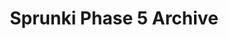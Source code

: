 ---
slug: sprunki-phase-5-archive-2085
title: Sprunki Phase 5 Archive
description: "Sprunki Phase 5 Archive is an exciting online game. Play for free directly in your browser!"
icon: /images/popular_mods/Sprunki Phase 5 Archive.png
url: https://wowtbc.net/sprunkin/phase5-archive/index.html
previewImage: /images/popular_mods/Sprunki Phase 5 Archive.png
type: popular mods

# SEO配置
seo:
  title: "Sprunki Phase 5 Archive - Play Free Online Game | Fun Browser Games"
  description: "Sprunki Phase 5 Archive - Play this fun online game for free in your browser. No download required!"
  ogImage: "/images/popular_mods/Sprunki Phase 5 Archive.png"
  keywords: "sprunki-phase-5-archive-2085, online game, browser game, free game, popular mods game, play online"

videoUrls:
  - https://www.youtube.com/embed/example1
  - https://www.youtube.com/embed/example2

whyPlay:
  title: "Why Play Sprunki Phase 5 Archive?"
  items:
    - "Immersive Gameplay: Sprunki Phase 5 Archive offers an engaging and immersive gaming experience that will keep you entertained for hours"
    - "Challenging Levels: Test your skills with increasingly difficult challenges and obstacles"
    - "Beautiful Graphics: Enjoy stunning visuals and smooth animations that bring the game world to life"
    - "Regular Updates: New content and features are added regularly to keep the game fresh and exciting"
    - "Free to Play: Experience all the fun without spending a penny"
    - "Community Features: Connect with other players, share strategies, and compete for high scores"
    - "Cross-Platform: Play on any device with a web browser, no downloads required"

features:
  title: "Key Features of Sprunki Phase 5 Archive"
  image: "/images/popular_mods/Sprunki Phase 5 Archive.png"
  items:
    - "Intuitive Controls: Easy to learn controls make Sprunki Phase 5 Archive accessible for players of all skill levels"
    - "Multiple Game Modes: Enjoy various gameplay options that provide different challenges and experiences"
    - "Character Customization: Personalize your gaming experience with unique characters and items"
    - "Achievement System: Complete special tasks to earn rewards and recognition"
    - "Leaderboards: Compete with players worldwide and see who can achieve the highest scores"

characteristics:
  title: "Game Characteristics"
  image: "/images/popular_mods/Sprunki Phase 5 Archive.png"
  items:
    - "Genre: Popular mods game with elements of strategy and skill"
    - "Difficulty: Suitable for both casual gamers and those seeking a challenge"
    - "Play Time: Quick sessions or extended gameplay, depending on your preference"
    - "Art Style: Vibrant and engaging visuals that enhance the gaming experience"
    - "Sound Design: Immersive audio that complements the gameplay perfectly"

info: "Sprunki Phase 5 Archive is an exciting online game that offers players a unique and engaging gaming experience. With its intuitive controls, stunning visuals, and challenging gameplay, Sprunki Phase 5 Archive provides hours of entertainment for players of all ages and skill levels. Whether you're looking for a quick gaming session during a break or an extended play session, Sprunki Phase 5 Archive delivers an immersive experience that will keep you coming back for more. The game features multiple levels of increasing difficulty, ensuring that players are constantly challenged as they progress. With regular updates adding new content and features, Sprunki Phase 5 Archive remains fresh and exciting, providing endless entertainment options for its growing community of players."

howToPlayIntro: "Welcome to Sprunki Phase 5 Archive! This guide will walk you through the basics and help you master the game. Whether you're a beginner or looking to improve your skills, these tips and instructions will enhance your gaming experience."

howToPlaySteps:
  - title: "Getting Started"
    description: "Begin your Sprunki Phase 5 Archive adventure by familiarizing yourself with the controls. Use your keyboard or mouse to navigate through the game interface. The tutorial will guide you through the basic mechanics and help you understand the objectives."
  - title: "Understanding the Objectives"
    description: "In Sprunki Phase 5 Archive, your main goal is to progress through levels by completing specific objectives. Each level presents unique challenges that require different strategies and approaches."
  - title: "Mastering the Controls"
    description: "Practice using the controls to improve your precision and reaction time. Sprunki Phase 5 Archive requires quick reflexes and strategic thinking to overcome obstacles and defeat opponents."
  - title: "Utilizing Power-ups"
    description: "Collect power-ups throughout the game to enhance your abilities and overcome difficult challenges. Each power-up offers unique advantages that can be crucial for success."
  - title: "Developing Strategies"
    description: "As you progress in Sprunki Phase 5 Archive, develop effective strategies for different scenarios. Analyze patterns, anticipate challenges, and adapt your approach to maximize your performance."

faq:
  title: "Frequently Asked Questions about Sprunki Phase 5 Archive"
  items:
    - question: "Is Sprunki Phase 5 Archive free to play?"
      answer: "Yes, Sprunki Phase 5 Archive is completely free to play directly in your web browser. No downloads or purchases are required to enjoy the full game experience."
    - question: "Can I play Sprunki Phase 5 Archive on mobile devices?"
      answer: "Yes, Sprunki Phase 5 Archive is optimized for both desktop and mobile play. You can enjoy the game on any device with a web browser and internet connection."
    - question: "Are there any in-game purchases?"
      answer: "While Sprunki Phase 5 Archive is free to play, there may be optional in-game purchases available for cosmetic items or additional features that don't affect core gameplay."
    - question: "How often is Sprunki Phase 5 Archive updated?"
      answer: "The developers regularly update Sprunki Phase 5 Archive with new content, features, and improvements based on player feedback and game performance."
    - question: "Can I play Sprunki Phase 5 Archive offline?"
      answer: "Currently, Sprunki Phase 5 Archive requires an internet connection to play as it's a browser-based online game."
    - question: "Is Sprunki Phase 5 Archive suitable for children?"
      answer: "Yes, Sprunki Phase 5 Archive is designed to be family-friendly and suitable for players of all ages."
    - question: "How do I report bugs or issues?"
      answer: "If you encounter any problems while playing Sprunki Phase 5 Archive, you can report them through the game's support page or contact the developers directly through their website."
    - question: "Still Have Questions?"
      answer: "If you have additional questions about Sprunki Phase 5 Archive that aren't covered in this FAQ, please visit our support center or contact our customer service team for assistance."
---